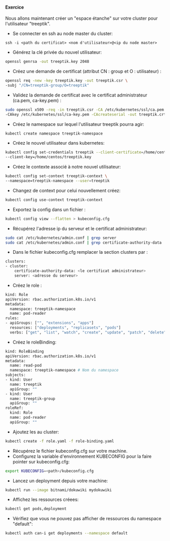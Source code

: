 #### Exercice

Nous allons maintenant créer un "espace étanche" sur votre cluster pour l'utilisateur "treeptik". 

- Se connecter en ssh au node master du cluster:
~~~
ssh -i <path du certificat> <nom d'utilisateur>@<ip du node master>
~~~

- Générez la clé privée du nouvel utilisateur:
~~~bash
openssl genrsa -out treeptik.key 2048
~~~

- Créez une demande de certificat (attribut CN : group et O : utilisateur) :
~~~bash
openssl req -new -key treeptik.key -out treeptik.csr \
-subj "/CN=treeptik-group/O=treeptik"
~~~


- Validez la demande de certificat avec le certificat administrateur (ca.pem, ca-key.pem) :
~~~bash
sudo openssl x509 -req -in treeptik.csr -CA /etc/kubernetes/ssl/ca.pem \
-CAkey /etc/kubernetes/ssl/ca-key.pem -CAcreateserial -out treeptik.crt -days 500
~~~

- Créez le namespace sur lequel l'utilisateur treeptik pourra agir:
~~~bash
kubectl create namespace treeptik-namespace
~~~

- Créez le nouvel utilisateur dans kubernetes:
~~~bash
kubectl config set-credentials treeptik --client-certificate=/home/centos/treeptik.crt \
--client-key=/home/centos/treeptik.key
~~~

- Créez le contexte associé à notre nouvel utilisateur:
~~~bash
kubectl config set-context treeptik-context \
--namespace=treeptik-namespace --user=treeptik
~~~

- Changez de context pour celui nouvellement créez:
~~~bash
kubectl config use-context treeptik-context
~~~

- Exportez la config dans un fichier :
~~~bash
kubectl config view --flatten > kubeconfig.cfg
~~~

- Récupérez l'adresse ip du serveur et le certificat administrateur:
~~~bash
sudo cat /etc/kubernetes/admin.conf | grep server
sudo cat /etc/kubernetes/admin.conf | grep certificate-authority-data
~~~

- Dans le fichier kubeconfig.cfg remplacer la section clusters par :

~~~bash
clusters:
- cluster:
    certificate-authority-data: <le certificat administrateur>
    server: <adresse du serveur>
~~~

- Créez le role :

~~~bash
kind: Role
apiVersion: rbac.authorization.k8s.io/v1
metadata:
  namespace: treeptik-namespace
  name: pod-reader
rules:
- apiGroups: ["", "extensions", "apps"]
  resources: ["deployments", "replicasets", "pods"]
  verbs: ["get", "list", "watch", "create", "update", "patch", "delete"]
~~~

- Créez le roleBinding:

~~~bash
kind: RoleBinding
apiVersion: rbac.authorization.k8s.io/v1
metadata:
  name: read-pod
  namespace: treeptik-namespace # Nom du namespace
subjects:
- kind: User
  name: treeptik
  apiGroup: ""
- kind: User
  name: treeptik-group
  apiGroup: ""
roleRef:
  kind: Role 
  name: pod-reader
  apiGroup: ""
~~~

- Ajoutez les au cluster:

~~~bash
kubectl create -f role.yaml -f role-binding.yaml
~~~

- Récupérez le fichier kubeconfig.cfg sur votre machine.
- Configurez la variable d'environnement KUBECONFIG pour la faire pointer sur kubeconfig.cfg: 
~~~bash
export KUBECONFIG=<path>/kubeconfig.cfg
~~~
- Lancez un deployment depuis votre machine:
~~~bash
kubectl run --image bitnami/dokuwiki mydokuwiki
~~~
- Affichez les ressources créees:
~~~bash
kubectl get pods,deployment
~~~
- Vérifiez que vous ne pouvez pas afficher de ressources du namespace "default":
~~~bash
kubectl auth can-i get deployments --namespace default
~~~
